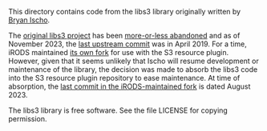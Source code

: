 This directory contains code from the libs3 library originally written by [Bryan Ischo](https://github.com/bji).

The [original libs3 project](https://github.com/bji/libs3) has been [more-or-less abandoned](https://github.com/bji/libs3/pull/70#issuecomment-414755533) and as of November 2023, the [last upstream commit](https://github.com/bji/libs3/commit/287e4bee6fd430ffb52604049de80a27a77ff6b4) was in April 2019. For a time, iRODS maintained [its own fork](https://github.com/irods/libs3) for use with the S3 resource plugin. However, given that it seems unlikely that Ischo will resume development or maintenance of the library, the decision was made to absorb the libs3 code into the S3 resource plugin repository to ease maintenance. At time of absorption, the [last commit in the iRODS-maintained fork](https://github.com/irods/libs3/commit/e8457e0905dd9e502416b9c6400762ab440bb29e) is dated August 2023.

The libs3 library is free software. See the file LICENSE for copying permission.
